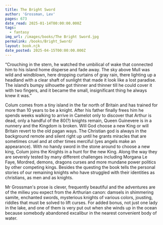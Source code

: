 ```yaml
---
title: The Bright Sword
author: 'Grossman, Lev'
pages: 673
date_read: 2025-01-14T00:00:00.000Z
tags:
  - fantasy
img_url: /images/books/The Bright Sword.jpg
permalink: /books/Bright_Sword/
layout: book.njk
date_posted: 2025-04-15T00:00:00.000Z
---
```

“Crouching in the stern, he watched the umbilical of wake that connected him to his island home disperse and fade away.
The sky above Mull was wild and windblown, here dropping curtains of gray rain, there lighting up a headland with a clear shaft
of sunlight that made it look like a lost paradise. The island’s bumpy silhouette got thinner and thinner till he could cover it
with two fingers, and it became the small, insignificant thing he always knew it was.”

Colum comes from a tiny island in the far north of Britain and has trained for more than 10 years to be a knight. After his father finally
frees him he spends weeks walking to
arrive in Camelot only to discover that Arthur is dead, only a handful of the 80(?) knights remain, Queen Guinevere is
in a nunnery and the Kingdom is broken.  Will God choose a new King or will Britain revert to the old pagan ways.  The Christian god is always
in the background remote and silent right up until he grants miracles that are sometimes cruel and at other times merciful (yes angels make an
appearance).
With no handy sword in the stone around to choose a new king, Colum joins the Knights in
a hunt for the new King. Along the way they are severely tested by many different challenges including Morgana Le Faye, Mordred, demons, dragons
curses and more mundane power politics by other competing kings.
Besides the questing the book tells the personal stories of our remaining knights who have struggled with their identities as christians,
as men and as knights.

Mr Grossman's prose is clever, frequently beautiful and the adventures are of the milieu you expect from the Arthurian canon: damsels in shimmering samite,
enchanted swords, mysterious knights of various colors, jousting, riddles that must be solved to lift curses. For added bonus, not just one
lady in the lake, and one of them is very put out when she winds up in the ocean because somebody abandoned excalibur in the nearest convenient body of water.
